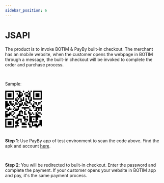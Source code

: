 ```yaml
---
sidebar_position: 6
---
```


# JSAPI

The product is to invoke BOTIM & PayBy built-in checkout. The merchant has an mobile website, when the customer opens the webpage in BOTIM through a message, the built-in checkout will be invoked to complete the order and purchase process.

<br/>

Sample:

![jsapi](./pic/demojsapi.png)

<br/>**Step 1**: Use PayBy app of test environment to scan the code above. Find the apk and account [here](/demos/testaccount).

<br/>

**Step 2**: You will be redirected to built-in checkout. Enter the password and complete the payment. If your customer opens your website in BOTIM app and pay, it's the same payment process.

<br/>
